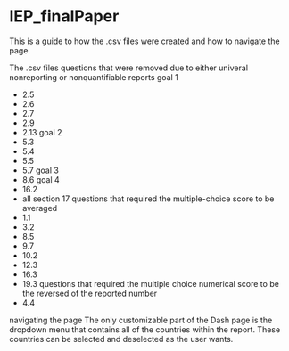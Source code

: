 # IEP_finalPaper

This is a guide to how the .csv files were created and how to navigate the page.

The .csv files
questions that were removed due to either univeral nonreporting or nonquantifiable reports
goal 1
- 2.5
- 2.6
- 2.7
- 2.9
- 2.13
goal 2
- 5.3
- 5.4
- 5.5
- 5.7
goal 3
- 8.6
goal 4
- 16.2
- all section 17
questions that required the multiple-choice score to be averaged
- 1.1
- 3.2
- 8.5
- 9.7
- 10.2
- 12.3
- 16.3
- 19.3
questions that required the multiple choice numerical score to be the reversed of the reported number
- 4.4

navigating the page
The only customizable part of the Dash page is the dropdown menu that contains all of the countries within the report.  These countries can be selected and deselected as the user wants.
